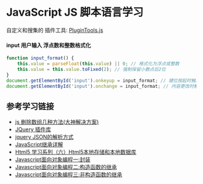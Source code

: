# JavaScript JS 脚本语言学习

自定义和搜集的 插件工具: [PluginTools.js](./PluginTools.js)

#### input 用户输入 浮点数和整数格式化
```js
function input_format() {
    this.value = parseFloat(this.value) || 0; // 格式化为浮点或整数
    this.value = this.value.toFixed(2); // 强制保留小数点后2位
}
document.getElementById('input').onkeyup = input_format; // 键位按起时触发
document.getElementById('input').onchange = input_format; // 内容更改时触发
```

## 参考学习链接
* [js 删除数组几种方法(大神解决方案)](http://www.cnblogs.com/qiantuwuliang/archive/2010/09/01/1814706.html)
* [JQuery 插件库](http://www.jq22.com/)
* [jquery JSON的解析方式](https://www.cnblogs.com/leejersey/p/3594473.html)
* [JavaScript继承详解](http://www.cnblogs.com/sanshi/archive/2009/07/08/1519036.html)
* [Html5 学习系列（六）Html5本地存储和本地数据库](https://www.cnblogs.com/fly_dragon/p/3946012.html)
* [Javascript面向对象编程一:封装](http://www.ruanyifeng.com/blog/2010/05/object-oriented_javascript_encapsulation.html)
* [Javascript面向对象编程二:构造函数的继承](http://www.ruanyifeng.com/blog/2010/05/object-oriented_javascript_inheritance.html)
* [Javascript面向对象编程三:非构造函数的继承](http://www.ruanyifeng.com/blog/2010/05/object-oriented_javascript_inheritance_continued.html)

